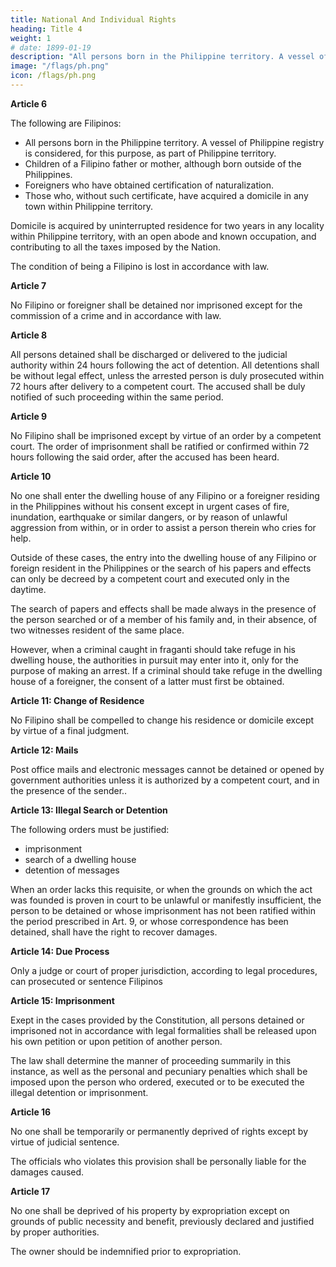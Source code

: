 ```yaml
---
title: National And Individual Rights
heading: Title 4
weight: 1
# date: 1899-01-19
description: "All persons born in the Philippine territory. A vessel of Philippine registry is considered, for this purpose, as part of Philippine territory."
image: "/flags/ph.png"
icon: /flags/ph.png
---
```



**Article 6**

The following are Filipinos:

- All persons born in the Philippine territory. A vessel of Philippine registry is considered, for this purpose, as part of Philippine territory.
- Children of a Filipino father or mother, although born outside of the Philippines.
- Foreigners who have obtained certification of naturalization.
- Those who, without such certificate, have acquired a domicile in any town within Philippine territory.

Domicile is acquired by uninterrupted residence for two years in any locality within Philippine territory, with an open abode and known occupation, and contributing to all the taxes imposed by the Nation.

The condition of being a Filipino is lost in accordance with law.


**Article 7**

No Filipino or foreigner shall be detained nor imprisoned except for the commission of a crime and in accordance with law.


**Article 8**

All persons detained shall be discharged or delivered to the judicial authority within 24 hours following the act of detention. All detentions shall be without legal effect, unless the arrested person is duly prosecuted within 72 hours after delivery to a competent court. The accused shall be duly notified of such proceeding within the same period.


**Article 9**

No Filipino shall be imprisoned except by virtue of an order by a competent court. The order of imprisonment shall be ratified or confirmed within 72 hours following the said order, after the accused has been heard.


**Article 10**

No one shall enter the dwelling house of any Filipino or a foreigner residing in the Philippines without his consent except in urgent cases of fire, inundation, earthquake or similar dangers, or by reason of unlawful aggression from within, or in order to assist a person therein who cries for help. 

Outside of these cases, the entry into the dwelling house of any Filipino or foreign resident in the Philippines or the search of his papers and effects can only be decreed by a competent court and executed only in the daytime. 

The search of papers and effects shall be made always in the presence of the person searched or of a member of his family and, in their absence, of two witnesses resident of the same place. 

However, when a criminal caught in fraganti should take refuge in his dwelling house, the authorities in pursuit may enter into it, only for the purpose of making an arrest. If a criminal should take refuge in the dwelling house of a foreigner, the consent of a latter must first be obtained.



**Article 11: Change of Residence**

No Filipino shall be compelled to change his residence or domicile except by virtue of a final judgment.


**Article 12: Mails**

Post office mails and electronic messages cannot be detained or opened by government authorities unless it is authorized by a competent court, and in the presence of the sender.<!-- , nor any telegraphic or telephonic message detained -->. 

<!-- However, by virtue of , correspondence may be detained and opened . -->

**Article 13: Illegal Search or Detention**

The following orders must be justified:
- imprisonment
- search of a dwelling house
- detention of messages <!-- written correspondence, telegraph or telephone, -->

When an order lacks this requisite, or when the grounds on which the act was founded is proven in court to be unlawful or manifestly insufficient, the person to be detained or whose imprisonment has not been ratified within the period prescribed in Art. 9, or whose correspondence has been detained, shall have the right to recover damages.


**Article 14: Due Process**

Only a judge or court of proper jurisdiction, according to legal procedures, can prosecuted or sentence Filipinos


**Article 15: Imprisonment**

Exept in the cases provided by the Constitution, all persons detained or imprisoned not in accordance with legal formalities shall be released upon his own petition or upon petition of another person. 

The law shall determine the manner of proceeding summarily in this instance, as well as the personal and pecuniary penalties which shall be imposed upon the person who ordered, executed or to be executed the illegal detention or imprisonment.


**Article 16**

No one shall be temporarily or permanently deprived of rights <!-- or dstured in his enjoyment thereof, --> except by virtue of judicial sentence. 

The officials who violates this provision shall be personally liable for the damages caused.


**Article 17**

No one shall be deprived of his property by expropriation except on grounds of public necessity and benefit, previously declared and justified by proper authorities. 

The owner should be indemnified prior to expropriation.
